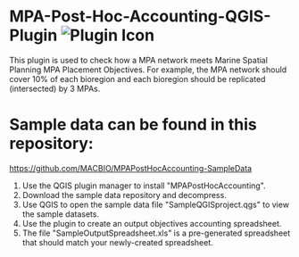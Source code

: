 # MPA-Post-Hoc-Accounting-QGIS-Plugin  ![Plugin Icon](https://raw.githubusercontent.com/MACBIO/MPAPostHocAccounting/master/icon.png "Plugin Icon")

This plugin is used to check how a MPA network meets Marine Spatial Planning MPA Placement Objectives. For example, the MPA network should cover 10% of each bioregion and each bioregion should be replicated (intersected) by 3 MPAs.

# Sample data can be found in this repository:
https://github.com/MACBIO/MPAPostHocAccounting-SampleData

1. Use the QGIS plugin manager to install "MPAPostHocAccounting".
2. Download the sample data repository and decompress.
3. Use QGIS to open the sample data file "SampleQGISproject.qgs" to view the sample datasets.
4. Use the plugin to create an output objectives accounting spreadsheet.
5. The file "SampleOutputSpreadsheet.xls" is a pre-generated spreadsheet that should match your newly-created spreadsheet.
